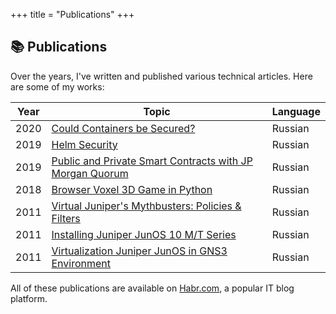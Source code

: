 +++
title = "Publications"
+++

## 📚 Publications

Over the years, I've written and published various technical articles. Here are some of my works:

| Year | Topic                                                                                        | Language |
| ---- | -------------------------------------------------------------------------------------------- | -------- |
| 2020 | [Could Containers be Secured?](https://habr.com/en/company/oleg-bunin/blog/480630/)          | Russian  |
| 2019 | [Helm Security](https://habr.com/en/company/oleg-bunin/blog/462665)                          | Russian  |
| 2019 | [Public and Private Smart Contracts with JP Morgan Quorum](https://habr.com/en/post/456368/) | Russian  |
| 2018 | [Browser Voxel 3D Game in Python](https://habr.com/en/company/oleg-bunin/blog/359130/)       | Russian  |
| 2011 | [Virtual Juniper's Mythbusters: Policies & Filters](https://habr.com/en/post/112390/)        | Russian  |
| 2011 | [Installing Juniper JunOS 10 M/T Series](https://habr.com/en/post/111974/)                   | Russian  |
| 2011 | [Virtualization Juniper JunOS in GNS3 Environment](https://habr.com/en/post/111172/)         | Russian  |

All of these publications are available on [Habr.com](https://habr.com/en/), a popular IT blog platform.
